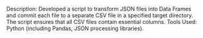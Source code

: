 Description: Developed a script to transform
JSON files into Data Frames and commit each file
to a separate CSV file in a specified target
directory. The script ensures that all CSV files
contain essential columns.
Tools Used: Python (including Pandas, JSON
processing libraries).
